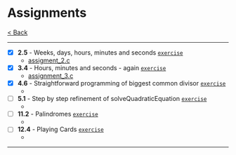 # Assignments
[< Back](../README.md)

---
- [x] **2.5** - Weeks, days, hours, minutes and seconds [`exercise`](../lecture_02/2_5.c)
    - [assigment_2.c](./assignment_2.c)
- [x] **3.4** - Hours, minutes and seconds - again [`exercise`](../lecture_03/3_4.c)
    - [assignment_3.c](./assignment_3.c)
- [x] **4.6** - Straightforward programming of biggest common divisor [`exercise`](../lecture_04/4_6.c)
    - [](./assignment_4.c)
- [ ] **5.1** - Step by step refinement of solveQuadraticEquation [`exercise`](../lecture_05/5_1.c)
    - [](./assignment_5.c)
- [ ] **11.2** - Palindromes [`exercise`](../lecture_10/11_2.c)
    - [](./assignment_10.c)
- [ ] **12.4** - Playing Cards [`exercise`](../lecture_11/12_s4.c)
    - [](./assingment_11.c)
---